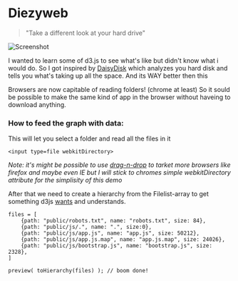 Diezyweb
========

> "Take a different look at your hard drive"


![Screenshot](https://raw.github.com/jimmywarting/diezyweb/gh-pages/screenshot.png "Screenshot")


I wanted to learn some of d3.js to see what's like but didn't know what i would do. So I got inspired by [DaisyDisk](http://daisydiskapp.com/ "DaisyDisk") which analyzes you hard disk and tells you what's taking up all the space. And its WAY better then this

Browsers are now capitable of reading folders! (chrome at least) So it sould be possible to make the same kind of app in the browser without haveing to download anything.

### How to feed the graph with data:

This will let you select a folder and read all the files in it

	<input type=file webkitDirectory>

*Note: it's might be possible to use [drag-n-drop](http://updates.html5rocks.com/2012/07/Drag-and-drop-a-folder-onto-Chrome-now-available) to tarket more browsers like firefox and maybe even IE but I will stick to chromes simple webkitDirectory attribute for the simplisity of this demo*

After that we need to create a hierarchy from the Filelist-array to get something d3js [wants](https://github.com/mbostock/d3/wiki/Hierarchy-Layout#wiki-children) and understands.


	files = [
		{path: "public/robots.txt", name: "robots.txt", size: 84},
		{path: "public/js/.", name: ".", size:0},
		{path: "public/js/app.js", name: "app.js", size: 50212},
		{path: "public/js/app.js.map", name: "app.js.map", size: 24026},
		{path: "public/js/bootstrap.js", name: "bootstrap.js", size: 2328},
	]

	preview( toHierarchy(files) ); // boom done!
